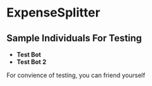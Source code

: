 ﻿# ExpenseSplitter

## Sample Individuals For Testing
- **Test Bot**
- **Test Bot 2**

For convience of testing, you can friend yourself
